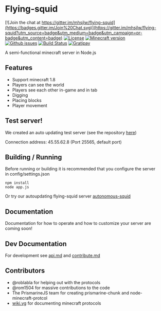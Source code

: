 Flying-squid
================

[![Join the chat at https://gitter.im/mhsjlw/flying-squid](https://badges.gitter.im/Join%20Chat.svg)](https://gitter.im/mhsjlw/flying-squid?utm_source=badge&utm_medium=badge&utm_campaign=pr-badge&utm_content=badge)
[![License](https://img.shields.io/badge/license-MIT-blue.svg)](LICENSE)
[![Minecraft version](https://img.shields.io/badge/minecraft%20version-1.8-brightgreen.svg)](http://wiki.vg/Protocol)
[![Github issues](https://img.shields.io/github/issues/mhsjlw/flying-squid.svg)](https://img.shields.io/github/issues/mhsjlw/flying-squid.svg)
[![Build Status](https://img.shields.io/circleci/project/mhsjlw/flying-squid/master.svg)](https://circleci.com/gh/mhsjlw/flying-squid) [![Gratipay](https://img.shields.io/gratipay/mhsjlw.svg)](https://gratipay.com/~mhsjlw/)

A semi-functional minecraft server in Node.js

## Features
* Support minecraft 1.8
* Players can see the world
* Players see each other in-game and in tab
* Digging
* Placing blocks
* Player movement

## Test server!
We created an auto updating test server (see the repository [here](https://github.com/mhsjlw/autonomous-squid))

Connection address: 45.55.62.8 (Port 25565, default port)

## Building / Running
Before running or building it is recommended that you configure the server in config/settings.json

    npm install
    node app.js

Or try our autoupdating flying-squid server [autonomous-squid](https://github.com/mhsjlw/autonomous-squid)

## Documentation
Documentation for how to operate and how to customize your server are coming soon!

## Dev Documentation
For development see [api.md](doc/api.md) and [contribute.md](doc/contribute.md)

## Contributors

 - @roblabla for helping out with the protocols
 - @rom1504 for massive contributions to the code
 - The PrismarineJS team for creating prismarine-chunk and node-minecraft-protcol
 - [wiki.vg](http://wiki.vg/Protocols) for documenting minecraft protocols
